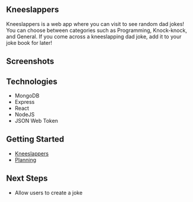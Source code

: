## Kneeslappers
Kneeslappers is a web app where you can visit to see random dad jokes! You can choose between categories such as Programming, Knock-knock, and General. If you come across a kneeslapping dad joke, add it to your joke book for later!

## Screenshots


## Technologies
- MongoDB
- Express
- React
- NodeJS
- JSON Web Token


## Getting Started
- [Kneeslappers](https://kneeslappers.herokuapp.com/)
- [Planning](https://trello.com/b/6K5anC8v/project-4-kneeslappers)


## Next Steps
- Allow users to create a joke